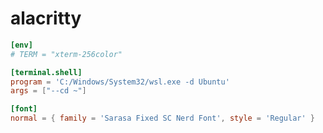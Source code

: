 # alacritty

```toml title="/mnt/c/Users/m/AppData/Roaming/alacritty/alacritty.toml"
[env]
# TERM = "xterm-256color"

[terminal.shell]
program = 'C:/Windows/System32/wsl.exe -d Ubuntu'
args = ["--cd ~"]

[font]
normal = { family = 'Sarasa Fixed SC Nerd Font', style = 'Regular' }
```

